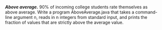 ***Above average.*** 90% of incoming college students rate themselves as above average. Write a program AboveAverage.java that takes a command-line argument n, reads in n integers from standard input, and prints the fraction of values that are strictly above the average value.
